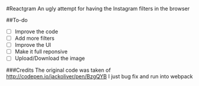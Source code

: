 #Reactgram
An ugly attempt for having the Instagram filters in the browser

##To-do
- [ ] Improve the code
- [ ] Add more filters
- [ ] Improve the UI
- [ ] Make it full reponsive
- [ ] Upload/Download the image

###Credits
The original code was taken of http://codepen.io/jackoliver/pen/BzgQYB I just bug fix and run into webpack
